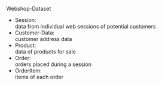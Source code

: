 Webshop-Dataset
- Session:\
  data from individual web sessions of potential customers
- Customer-Data:\
  customer address data
- Product:\
  data of products for sale
- Order:\
  orders placed during a session
- OrderItem:\
  items of each order
